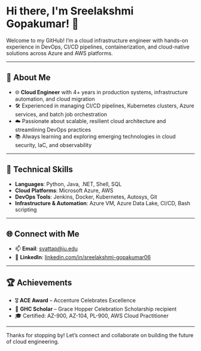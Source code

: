 # Hi there, I'm Sreelakshmi Gopakumar! 👋

Welcome to my GitHub! I’m a cloud infrastructure engineer with hands-on experience in DevOps, CI/CD pipelines, containerization, and cloud-native solutions across Azure and AWS platforms.

---

## 🌟 About Me
- 🌐 **Cloud Engineer** with 4+ years in production systems, infrastructure automation, and cloud migration
- 🛠️ Experienced in managing CI/CD pipelines, Kubernetes clusters, Azure services, and batch job orchestration
- ☁️ Passionate about scalable, resilient cloud architecture and streamlining DevOps practices
- 📚 Always learning and exploring emerging technologies in cloud security, IaC, and observability

---

## 💼 Technical Skills
- **Languages**: Python, Java, .NET, Shell, SQL
- **Cloud Platforms**: Microsoft Azure, AWS
- **DevOps Tools**: Jenkins, Docker, Kubernetes, Autosys, Git
- **Infrastructure & Automation**: Azure VM, Azure Data Lake, CI/CD, Bash scripting

---

## 🌐 Connect with Me
- 📫 **Email**: svattap@iu.edu  
- 💼 **LinkedIn**: [linkedin.com/in/sreelakshmi-gopakumar06](https://linkedin.com/in/sreelakshmi-gopakumar06)

---


## 🏆 Achievements
- 🎖️ **ACE Award** – Accenture Celebrates Excellence
- 🏅 **GHC Scholar** – Grace Hopper Celebration Scholarship recipient
- 🎓 Certified: AZ-900, AZ-104, PL-900, AWS Cloud Practitioner

---

Thanks for stopping by! Let’s connect and collaborate on building the future of cloud engineering.

